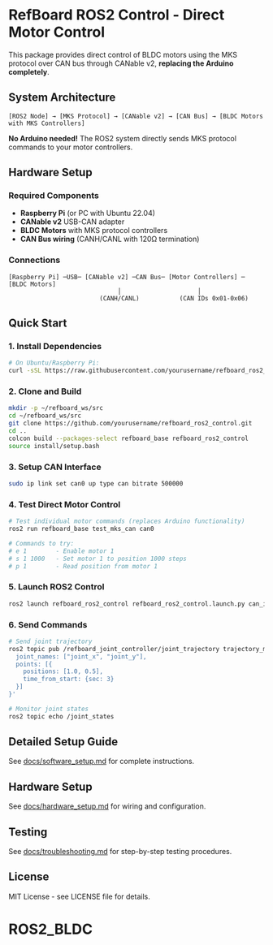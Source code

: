 # RefBoard ROS2 Control - Direct Motor Control

This package provides direct control of BLDC motors using the MKS protocol over CAN bus through CANable v2, **replacing the Arduino completely**.

## System Architecture

```
[ROS2 Node] → [MKS Protocol] → [CANable v2] → [CAN Bus] → [BLDC Motors with MKS Controllers]
```

**No Arduino needed!** The ROS2 system directly sends MKS protocol commands to your motor controllers.

## Hardware Setup

### Required Components
- **Raspberry Pi** (or PC with Ubuntu 22.04)
- **CANable v2** USB-CAN adapter  
- **BLDC Motors** with MKS protocol controllers
- **CAN Bus wiring** (CANH/CANL with 120Ω termination)

### Connections
```
[Raspberry Pi] ─USB─ [CANable v2] ─CAN Bus─ [Motor Controllers] ─ [BLDC Motors]
                              │                     │
                         (CANH/CANL)           (CAN IDs 0x01-0x06)
```

## Quick Start

### 1. Install Dependencies
```bash
# On Ubuntu/Raspberry Pi:
curl -sSL https://raw.githubusercontent.com/yourusername/refboard_ros2_control/main/scripts/install_dependencies.sh | bash
```

### 2. Clone and Build
```bash
mkdir -p ~/refboard_ws/src
cd ~/refboard_ws/src
git clone https://github.com/yourusername/refboard_ros2_control.git
cd ..
colcon build --packages-select refboard_base refboard_ros2_control
source install/setup.bash
```

### 3. Setup CAN Interface
```bash
sudo ip link set can0 up type can bitrate 500000
```

### 4. Test Direct Motor Control
```bash
# Test individual motor commands (replaces Arduino functionality)
ros2 run refboard_base test_mks_can can0

# Commands to try:
# e 1        - Enable motor 1
# s 1 1000   - Set motor 1 to position 1000 steps  
# p 1        - Read position from motor 1
```

### 5. Launch ROS2 Control
```bash
ros2 launch refboard_ros2_control refboard_ros2_control.launch.py can_interface:=can0
```

### 6. Send Commands
```bash
# Send joint trajectory
ros2 topic pub /refboard_joint_controller/joint_trajectory trajectory_msgs/msg/JointTrajectory '{
  joint_names: ["joint_x", "joint_y"],
  points: [{
    positions: [1.0, 0.5],
    time_from_start: {sec: 3}
  }]
}'

# Monitor joint states
ros2 topic echo /joint_states
```

## Detailed Setup Guide

See [docs/software_setup.md](docs/software_setup.md) for complete instructions.

## Hardware Setup

See [docs/hardware_setup.md](docs/hardware_setup.md) for wiring and configuration.

## Testing

See [docs/troubleshooting.md](docs/troubleshooting.md) for step-by-step testing procedures.

## License

MIT License - see LICENSE file for details.
# ROS2_BLDC

